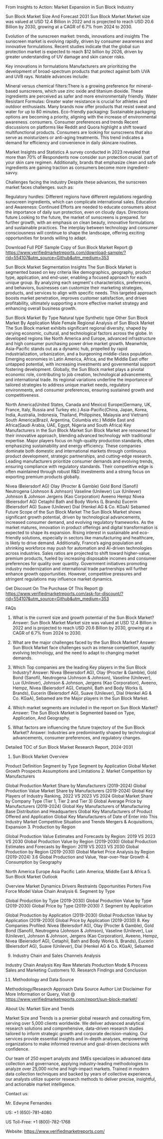 From Insights to Action: Market Expansion in Sun Block Industry


Sun Block Market Size And Forecast 2031
Sun Block Market Market size was valued at USD 12.4 Billion in 2022 and is projected to reach USD 20.6 Billion by 2030, growing at a CAGR of 6.7% from 2024 to 2030.

Evolution of the sunscreen market: trends, innovations and insights
The sunscreen market is evolving rapidly, driven by consumer awareness and innovative formulations. Recent studies indicate that the global sun protection market is expected to reach $12 billion by 2026, driven by greater understanding of UV damage and skin cancer risks.

Key innovations in formulations
Manufacturers are prioritizing the development of broad-spectrum products that protect against both UVA and UVB rays. Notable advances include:

Mineral versus chemical filters:There is a growing preference for mineral-based sunscreens, which use zinc oxide and titanium dioxide. These ingredients are perceived as safer and more environmentally friendly.
Water Resistant Formulas: Greater water resistance is crucial for athletes and outdoor enthusiasts. Many brands now offer products that resist sweat and water for up to 80 minutes.
Eco-friendly packaging: Sustainable packaging options are becoming a priority, aligning with the increase of environmental awareness. consumers.
Consumer preferences and trends
Recent discussions on platforms like Reddit and Quora highlight a shift toward multifunctional products. Consumers are looking for sunscreens that also serve as moisturizers or anti-aging treatments. This trend indicates a demand for efficiency and convenience in daily skincare routines.

Market Insights and Statistics
A survey conducted in 2023 revealed that more than 70% of Respondents now consider sun protection crucial. part of your skin care regimen. Additionally, brands that emphasize clean and safe ingredients are gaining traction as consumers become more ingredient-savvy.

Challenges facing the industry
Despite these advances, the sunscreen market faces challenges. such as:

Regulatory hurdles: Different regions have different regulations regarding sunscreen ingredients, which can complicate international sales.
Education and Awareness: Continued Efforts are needed to educate consumers about the importance of daily sun protection, even on cloudy days.
Directions future
Looking to the future, the market of sunscreens is prepared. for further growth, with an emphasis on clean beauty, innovative formulations and sustainable practices. The interplay between technology and consumer consciousness will continue to shape the landscape, offering exciting opportunities for brands willing to adapt.

Download Full PDF Sample Copy of Sun Block Market Report @ https://www.verifiedmarketreports.com/download-sample/?rid=554107&utm_source=Github&utm_medium=353

Sun Block Market Segmentation Insights
The Sun Block Market is segmented based on key criteria like demographics, geography, product type, application, and end-user, enabling a focused approach for each unique group. By analyzing each segment's characteristics, preferences, and behaviors, businesses can customize their marketing strategies, products, and services to align with specific needs. This targeted approach boosts market penetration, improves customer satisfaction, and drives profitability, ultimately supporting a more effective market strategy and enhancing overall business growth.

Sun Block Market By Type
Natural type
Synthetic type
Other
Sun Block Market By Application
Male
Female
Regional Analysis of Sun Block Market
The Sun Block market exhibits significant regional diversity, shaped by varying economic, cultural, and technological factors across the globe. In developed regions like North America and Europe, advanced infrastructure and high consumer purchasing power drive market growth. Meanwhile, Asia-Pacific stands out as a dynamic hub, propelled by rapid industrialization, urbanization, and a burgeoning middle-class population. Emerging economies in Latin America, Africa, and the Middle East offer untapped potential, with increasing investments and governmental support fostering development. Globally, the Sun Block market plays a pivotal economic role, contributing to job creation, technological advancements, and international trade. Its regional variations underline the importance of tailored strategies to address unique market needs, regulatory environments, and consumer preferences, ensuring sustained growth and competitiveness.

North America(United States, Canada and Mexico)
Europe(Germany, UK, France, Italy, Russia and Turkey etc.)
Asia-Pacific(China, Japan, Korea, India, Australia, Indonesia, Thailand, Philippines, Malaysia and Vietnam)
South America(Brazil, Argentina, Columbia etc.)
Middle East and Africa(Saudi Arabia, UAE, Egypt, Nigeria and South Africa)
Key Manufacturers in the Sun Block Market
Sun Block Market are renowned for their innovative approach, blending advanced technology with traditional expertise. Major players focus on high-quality production standards, often emphasizing sustainability and energy efficiency. These companies dominate both domestic and international markets through continuous product development, strategic partnerships, and cutting-edge research. Leading manufacturers prioritize consumer demands and evolving trends, ensuring compliance with regulatory standards. Their competitive edge is often maintained through robust R&D investments and a strong focus on exporting premium products globally.

Nivea (Beiersdorf AG)
Olay (Procter & Gamble)
Gold Bond (Sanofi)
Neutrogena (Johnson & Johnson)
Vaseline (Unilever)
Lux (Unilever)
Johnson & Johnson
Jergens (Kao Corporation)
Aveeno
Hempz
Nivea (Beiersdorf AG)
Cetaphil
Bath and Body Works (L Brands)
Eucerin (Beiersdorf AG)
Suave (Unilever)
Dial (Henkel AG & Co. KGaA)
Sebamed
Future Scope of the Sun Block Market
The Sun Block Market shows significant growth potential, driven by technological advancements, increased consumer demand, and evolving regulatory frameworks. As the market matures, innovation in product offerings and digital transformation is expected to shape its expansion. Rising interest in sustainable and eco-friendly solutions, especially in sectors like manufacturing and healthcare, is likely to drive demand. Additionally, France’s aging population and shrinking workforce may push for automation and AI-driven technologies across industries. Sales ratios are projected to shift toward higher-value, premium products, fueled by increasing disposable incomes and consumer preferences for quality over quantity. Government initiatives promoting industry modernization and international trade partnerships will further enhance growth opportunities. However, competitive pressures and stringent regulations may influence market dynamics.

Get Discount On The Purchase Of This Report @ https://www.verifiedmarketreports.com/ask-for-discount/?rid=554107&utm_source=Github&utm_medium=353

FAQs
1. What is the current size and growth potential of the Sun Block Market?
Answer: Sun Block Market Market size was valued at USD 12.4 Billion in 2022 and is projected to reach USD 20.6 Billion by 2030, growing at a CAGR of 6.7% from 2024 to 2030.

2. What are the major challenges faced by the Sun Block Market?
Answer: Sun Block Market face challenges such as intense competition, rapidly evolving technology, and the need to adapt to changing market demands.

3. Which Top companies are the leading Key players in the Sun Block Industry?
Answer: Nivea (Beiersdorf AG), Olay (Procter & Gamble), Gold Bond (Sanofi), Neutrogena (Johnson & Johnson), Vaseline (Unilever), Lux (Unilever), Johnson & Johnson, Jergens (Kao Corporation), Aveeno, Hempz, Nivea (Beiersdorf AG), Cetaphil, Bath and Body Works (L Brands), Eucerin (Beiersdorf AG), Suave (Unilever), Dial (Henkel AG & Co. KGaA), Sebamed are the Major players in the Sun Block Market.

4. Which market segments are included in the report on Sun Block Market?
Answer: The Sun Block Market is Segmented based on Type, Application, And Geography.

5. What factors are influencing the future trajectory of the Sun Block Market?
Answer: Industries are predominantly shaped by technological advancements, consumer preferences, and regulatory changes.

Detailed TOC of Sun Block Market Research Report, 2024-2031
1. Sun Block Market Overview

Product Definition
Segment by Type
Segment by Application
Global Market Growth Prospects
Assumptions and Limitations
2. Market Competition by Manufacturers

Global Production Market Share by Manufacturers (2019-2024)
Global Production Value Market Share by Manufacturers (2019-2024)
Global Key Players of Industry Ranking, 2022 VS 2023 VS 2024
Global Market Share by Company Type (Tier 1, Tier 2 and Tier 3)
Global Average Price by Manufacturers (2019-2024)
Global Key Manufacturers of Manufacturing Base Distribution and Headquarters
Global Key Manufacturers of Product Offered and Application
Global Key Manufacturers of Date of Enter into This Industry
Market Competitive Situation and Trends
Mergers & Acquisitions, Expansion
3. Production by Region

Global Production Value Estimates and Forecasts by Region: 2019 VS 2023 VS 2030
Global Production Value by Region (2019-2030)
Global Production Estimates and Forecasts by Region: 2019 VS 2023 VS 2030
Global Production by Region (2019-2030)
Global Market Price Analysis by Region (2019-2024) 3.6 Global Production and Value, Year-over-Year Growth
4. Consumption by Geography

North America
Europe
Asia Pacific
Latin America, Middle East & Africa
5. Sun Block Market Outlook

Overview
Market Dynamics
Drivers
Restraints
Opportunities
Porters Five Force Model
Value Chain Analysis 
6. Segment by Type

Global Production by Type (2019-2030)
Global Production Value by Type (2019-2030)
Global Price by Type (2019-2030)
7. Segment by Application

Global Production by Application (2019-2030)
Global Production Value by Application (2019-2030)
Global Price by Application (2019-2030)
8. Key Companies Profiled: Nivea (Beiersdorf AG), Olay (Procter & Gamble), Gold Bond (Sanofi), Neutrogena (Johnson & Johnson), Vaseline (Unilever), Lux (Unilever), Johnson & Johnson, Jergens (Kao Corporation), Aveeno, Hempz, Nivea (Beiersdorf AG), Cetaphil, Bath and Body Works (L Brands), Eucerin (Beiersdorf AG), Suave (Unilever), Dial (Henkel AG & Co. KGaA), Sebamed

9. Industry Chain and Sales Channels Analysis

Industry Chain Analysis
Key Raw Materials
Production Mode & Process
Sales and Marketing
Customers
10. Research Findings and Conclusion

11. Methodology and Data Source

Methodology/Research Approach
Data Source
Author List
Disclaimer
For More Information or Query, Visit @ https://www.verifiedmarketreports.com/report/sun-block-market/

About Us: Market Size and Trends

Market Size and Trends is a premier global research and consulting firm, serving over 5,000 clients worldwide. We deliver advanced analytical research solutions and comprehensive, data-driven research studies tailored to inform strategic growth and corporate decision-making. Our services provide essential insights and in-depth analyses, empowering organizations to make informed revenue and goal-driven decisions with confidence.

Our team of 250 expert analysts and SMEs specializes in advanced data collection and governance, applying industry-leading methodologies to analyze over 25,000 niche and high-impact markets. Trained in modern data collection techniques and backed by years of collective experience, our analysts utilize superior research methods to deliver precise, insightful, and actionable market intelligence.

Contact us:

Mr. Edwyne Fernandes

US: +1 (650)-781-4080

US Toll-Free: +1 (800)-782-1768

Website: https://www.verifiedmarketreports.com/
